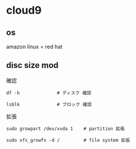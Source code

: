 
# cloud9


## os

amazon linux = red hat


## disc size mod

確認

```
df -h              # ディスク 確認

lsblk              # ブロック 確認
```

拡張

```
sudo growpart /dev/xvda 1    # partition 拡張

sudo xfs_growfs -d /         # file system 拡張
```



